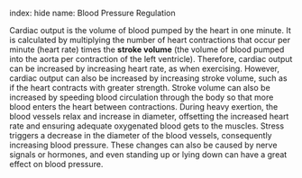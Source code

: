 index: hide
name: Blood Pressure Regulation

Cardiac output is the volume of blood pumped by the heart in one minute. It is calculated by multiplying the number of heart contractions that occur per minute (heart rate) times the  **stroke volume** (the volume of blood pumped into the aorta per contraction of the left ventricle). Therefore, cardiac output can be increased by increasing heart rate, as when exercising. However, cardiac output can also be increased by increasing stroke volume, such as if the heart contracts with greater strength. Stroke volume can also be increased by speeding blood circulation through the body so that more blood enters the heart between contractions.  During heavy exertion, the blood vessels relax and increase in diameter, offsetting the increased heart rate and ensuring adequate oxygenated blood gets to the muscles. Stress triggers a decrease in the diameter of the blood vessels, consequently increasing blood pressure. These changes can also be caused by nerve signals or hormones, and even standing up or lying down can have a great effect on blood pressure.
